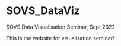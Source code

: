 # SOVS_DataViz
SOVS Data Visualisation Seminar, Sept 2022

This is the website for visualisation seminar!
